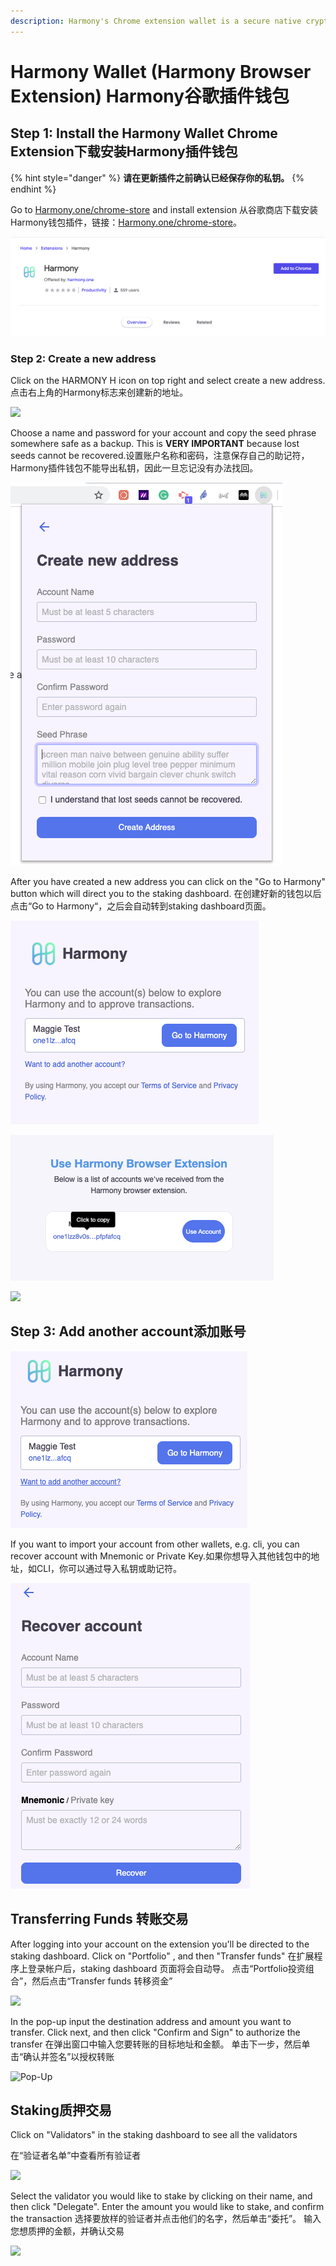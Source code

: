 ```yaml
---
description: Harmony's Chrome extension wallet is a secure native crypto wallet
---
```


# Harmony Wallet \(Harmony Browser Extension\) Harmony谷歌插件钱包

## **Step 1: Install the Harmony Wallet Chrome Extension下载安装Harmony插件钱包**

{% hint style="danger" %}
**请在更新插件之前确认已经保存你的私钥。**
{% endhint %}

Go to [Harmony.one/chrome-store](https://chrome.google.com/webstore/detail/harmony/bjaeebonnimhcakeckbnemejhdpngdmd) and install extension 从谷歌商店下载安装Harmony钱包插件，链接：[Harmony.one/chrome-store](https://chrome.google.com/webstore/detail/harmony/bjaeebonnimhcakeckbnemejhdpngdmd)。

![](../.gitbook/assets/image%20%2814%29.png)

### **Step 2: Create a new address**

Click on the HARMONY H icon on top right and select create a new address.点击右上角的Harmony标志来创建新的地址。

![](https://aws1.discourse-cdn.com/standard11/uploads/harmony1/original/1X/cbca5f6293da91cea68fd91d2cd90c805628f1ac.png)

Choose a name and password for your account and copy the seed phrase somewhere safe as a backup. This is **VERY IMPORTANT** because lost seeds cannot be recovered.设置账户名称和密码，注意保存自己的助记符，Harmony插件钱包不能导出私钥，因此一旦忘记没有办法找回。

![](../.gitbook/assets/image%20%2822%29.png)

After you have created a new address you can click on the "Go to Harmony" button which will direct you to the staking dashboard. 在创建好新的钱包以后点击“Go to Harmony“，之后会自动转到staking dashboard页面。

![](../.gitbook/assets/image%20%281%29.png)

![](../.gitbook/assets/image%20%284%29.png)

![](../.gitbook/assets/screen-shot-2020-05-11-at-4.22.24-pm.png)

## **Step 3: Add another account添加账号**

![](../.gitbook/assets/image%20%282%29.png)

If you want to import your account from other wallets, e.g. cli, you can recover account with Mnemonic or Private Key.如果你想导入其他钱包中的地址，如CLI，你可以通过导入私钥或助记符。

![](../.gitbook/assets/image%20%2820%29.png)

## Transferring Funds 转账交易

After logging into your account on the extension you'll be directed to the staking dashboard.  Click on "Portfolio" , and then "Transfer funds" 在扩展程序上登录帐户后，staking dashboard 页面将会自动导。 点击“Portfolio投资组合”，然后点击“Transfer funds 转移资金”

![](../.gitbook/assets/screen-shot-2020-05-11-at-4.28.52-pm.png)

In the pop-up input the destination address and amount you want to transfer. Click next, and then click "Confirm and Sign" to authorize the transfer 在弹出窗口中输入您要转账的目标地址和金额。 单击下一步，然后单击“确认并签名”以授权转账

![Pop-Up ](../.gitbook/assets/screen-shot-2020-05-11-at-4.36.45-pm.png)

## Staking质押交易 

Click on "Validators" in the staking dashboard to see all the validators 

在“验证者名单”中查看所有验证者

![](../.gitbook/assets/screen-shot-2020-05-11-at-4.41.22-pm.png)

Select the validator you would like to stake by clicking on their name, and then click "Delegate". Enter the amount you would like to stake, and confirm the transaction  选择要放样的验证者并点击他们的名字，然后单击“委托”。 输入您想质押的金额，并确认交易

![](../.gitbook/assets/screen-shot-2020-05-11-at-4.45.27-pm.png)

